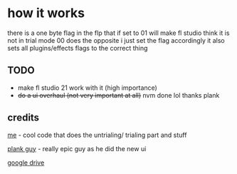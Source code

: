 # how it works
there is a one byte flag in the flp that if set to 01 will make fl studio think it is not in trial mode 00 does the opposite
i just set the flag accordingly
it also sets all plugins/effects flags to the correct thing

## TODO

- make fl studio 21 work with it (high importance)
- ~~do a ui overhaul (not very important at all)~~ nvm done lol thanks plank
  
## credits

[me](https://www.youtube.com/c/@RafPlayz69) - cool code that does the untrialing/ trialing part and stuff


[plank guy](https://github.com/ThePlank) - really epic guy as he did the new ui

[google drive](https://drive.google.com/file/d/12Rx2JxdKwet5lb0lIIrOAI1x30Haxh-g/view?usp=sharing)
